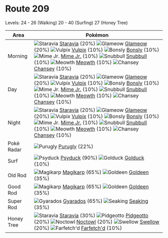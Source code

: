# Route 209
Levels: 24 - 26 (Walking) 20 - 40 (Surfing) 27 (Honey Tree)

Area       | Pokémon
---        | ---
Morning    | ![][397]  [Staravia] (20%) ![][431]  [Glameow] (20%) ![][037]  [Vulpix] (10%)  ![][438]  [Bonsly] (10%) ![][439]  [Mime Jr.] (10%) ![][209]  [Snubbull] (10%)  ![][052]  [Meowth] (10%) ![][113]  [Chansey] (10%)
Day        | ![][397]  [Staravia] (20%) ![][431]  [Glameow] (20%) ![][037]  [Vulpix] (10%)  ![][438]  [Bonsly] (10%) ![][439]  [Mime Jr.] (10%) ![][209]  [Snubbull] (10%)  ![][052]  [Meowth] (10%) ![][113]  [Chansey] (10%)
Night      | ![][397]  [Staravia] (20%) ![][431]  [Glameow] (20%) ![][037]  [Vulpix] (10%)  ![][438]  [Bonsly] (10%) ![][439]  [Mime Jr.] (10%) ![][209]  [Snubbull] (10%)  ![][052]  [Meowth] (10%) ![][113]  [Chansey] (10%)
Poké Radar | ![][432]  [Purugly] (22%)
Surf       | ![][054]  [Psyduck] (90%) ![][055]  [Golduck] (10%)
Old Rod    | ![][129]  [Magikarp] (65%) ![][118]  [Goldeen] (35%)
Good Rod   | ![][129]  [Magikarp] (65%) ![][118]  [Goldeen] (35%)
Super Rod  | ![][130]  [Gyarados] (65%) ![][119]  [Seaking] (35%)
Honey Tree | ![][397]  [Staravia] (30%) ![][017]  [Pidgeotto] (20%) ![][164]  [Noctowl] (20%)  ![][277]  [Swellow] (20%) ![][083]  [Farfetch'd] (10%)


[017]: https://raw.githubusercontent.com/PokeAPI/sprites/master/sprites/pokemon/17.png "Pidgeotto"
[037]: https://raw.githubusercontent.com/PokeAPI/sprites/master/sprites/pokemon/37.png "Vulpix"
[052]: https://raw.githubusercontent.com/PokeAPI/sprites/master/sprites/pokemon/52.png "Meowth"
[054]: https://raw.githubusercontent.com/PokeAPI/sprites/master/sprites/pokemon/54.png "Psyduck"
[055]: https://raw.githubusercontent.com/PokeAPI/sprites/master/sprites/pokemon/55.png "Golduck"
[083]: https://raw.githubusercontent.com/PokeAPI/sprites/master/sprites/pokemon/83.png "Farfetch'd"
[113]: https://raw.githubusercontent.com/PokeAPI/sprites/master/sprites/pokemon/113.png "Chansey"
[118]: https://raw.githubusercontent.com/PokeAPI/sprites/master/sprites/pokemon/118.png "Goldeen"
[119]: https://raw.githubusercontent.com/PokeAPI/sprites/master/sprites/pokemon/119.png "Seaking"
[129]: https://raw.githubusercontent.com/PokeAPI/sprites/master/sprites/pokemon/129.png "Magikarp"
[130]: https://raw.githubusercontent.com/PokeAPI/sprites/master/sprites/pokemon/130.png "Gyarados"
[164]: https://raw.githubusercontent.com/PokeAPI/sprites/master/sprites/pokemon/164.png "Noctowl"
[209]: https://raw.githubusercontent.com/PokeAPI/sprites/master/sprites/pokemon/209.png "Snubbull"
[277]: https://raw.githubusercontent.com/PokeAPI/sprites/master/sprites/pokemon/277.png "Swellow"
[397]: https://raw.githubusercontent.com/PokeAPI/sprites/master/sprites/pokemon/397.png "Staravia"
[431]: https://raw.githubusercontent.com/PokeAPI/sprites/master/sprites/pokemon/431.png "Glameow"
[432]: https://raw.githubusercontent.com/PokeAPI/sprites/master/sprites/pokemon/432.png "Purugly"
[438]: https://raw.githubusercontent.com/PokeAPI/sprites/master/sprites/pokemon/438.png "Bonsly"
[439]: https://raw.githubusercontent.com/PokeAPI/sprites/master/sprites/pokemon/439.png "Mime Jr."
[Pidgeotto]: pokemon_changes/017/
[Vulpix]: pokemon_changes/037/
[Meowth]: pokemon_changes/052/
[Psyduck]: pokemon_changes/054/
[Golduck]: pokemon_changes/055/
[Farfetch'd]: pokemon_changes/083/
[Chansey]: pokemon_changes/113/
[Goldeen]: pokemon_changes/118/
[Seaking]: pokemon_changes/119/
[Magikarp]: pokemon_changes/129/
[Gyarados]: pokemon_changes/130/
[Noctowl]: pokemon_changes/164/
[Snubbull]: pokemon_changes/209/
[Swellow]: pokemon_changes/277/
[Staravia]: pokemon_changes/397/
[Glameow]: pokemon_changes/431/
[Purugly]: pokemon_changes/432/
[Bonsly]: pokemon_changes/438/
[Mime Jr.]: pokemon_changes/439/
